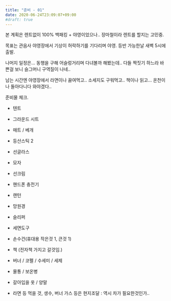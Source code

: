 ```yaml
---
title: "준비 - 01"
date: 2020-06-24T23:09:07+09:00
#draft: true
---
```

본 계획은 렌트없이 100% 백패킹 + 야영이었으나.. 장마철이라 렌트를 할지는 고민중.

목표는 관음사 야영장에서 기상이 허락하기를 기다리며 야영. 등반 가능한날 새벽 5시에 출발.

나머지 일정은... 동행을 구해 어슬렁거리며 다녀볼까 해봤는데.. 다들 짝짓기 하느라 바쁜걸 보니 슬그머니 구역질이 나네..

남는 시간엔 야영장에서 라면이나 끓여먹고.. 소세지도 구워먹고.. 책이나 읽고... 온천이나 돌아다니다 와야겠다..

준비물 체크.

- 텐트
- 그라운드 시트
- 매트 / 베개
- 등산스틱 2
- 선글라스
- 모자
- 선크림
- 핸드폰 충전기
- 랜턴
- 망원경
- 슬리퍼
- 세면도구
- 손수건(휴대용 작은것 1, 큰것 1)
- 책 (전자책 가지고 갈것임.)
- 버너 / 코펠 / 수세미 / 세제
- 물통 / 보온병
- 갈아입을 옷 / 양말

- 라면 등 먹을 것, 생수, 버너 가스 등은 현지조달 : 역시 차가 필요한것인가..
